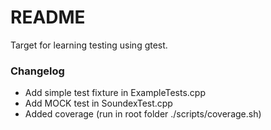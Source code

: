 # README #

Target for learning testing using gtest.

### Changelog ###
* Add simple test fixture in ExampleTests.cpp
* Add MOCK test in SoundexTest.cpp
* Added coverage (run in root folder ./scripts/coverage.sh)